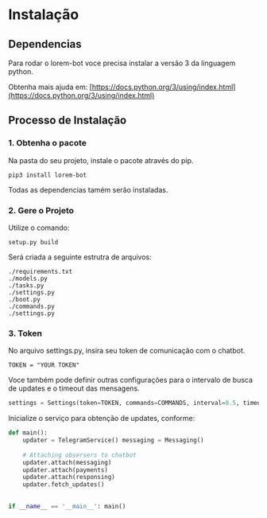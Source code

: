 # Instalação

## Dependencias

Para rodar o lorem-bot voce precisa instalar a versão 3 da linguagem python.

Obtenha mais ajuda em: [https://docs.python.org/3/using/index.html](https://docs.python.org/3/using/index.html)

## Processo de Instalação

### 1. Obtenha o pacote

Na pasta do seu projeto, instale o pacote através do pip.

```text
pip3 install lorem-bot
```

Todas as dependencias tamém serão instaladas.

### 2. Gere o Projeto

Utilize o comando:

```text
setup.py build
```

Será criada a seguinte estrutra de arquivos:

```text
./requirements.txt
./models.py
./tasks.py
./settings.py
./boot.py
./commands.py
./settings.py
```

### 3. Token

No arquivo settings.py, insira seu token de comunicação com o chatbot.

```text
TOKEN = "YOUR TOKEN"
```

Voce também pode definir outras configurações para o intervalo de busca de updates e o timeout das mensagens.

```python
settings = Settings(token=TOKEN, commands=COMMANDS, interval=0.5, timeout=100)
```

Inicialize o serviço para obtenção de updates, conforme:

```python
def main():
    updater = TelegramService() messaging = Messaging()
    
    # Attaching obsersers to chatbot
    updater.attach(messaging)
    updater.attach(payments)
    updater.attach(responsing)
    updater.fetch_updates()
    

if __name__ == '__main__': main()

```



